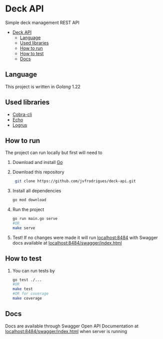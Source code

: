 # Deck API

Simple deck management REST API

- [Deck API](#deck-api)
  - [Language](#language)
  - [Used libraries](#used-libraries)
  - [How to run](#how-to-run)
  - [How to test](#how-to-test)
  - [Docs](#docs)

## Language

This project is written in _Golang_ 1.22

## Used libraries

- [Cobra-cli](https://github.com/spf13/cobra)
- [Echo](https://github.com/labstack/echo)
- [Logrus](https://github.com/sirupsen/logrus)

## How to run

The project can run locally but first will need to

1. Download and install [Go](https://go.dev/)
2. Download this repository

   ```bash
    git clone https://github.com/jvfrodrigues/deck-api.git
   ```

3. Install all dependencies
   ```bash
   go mod download
   ```
4. Run the project
   ```bash
   go run main.go serve
   #OR
   make serve
   ```
5. Test! If no changes were made it will run [localhost:8484](http://localhost:8484) with Swagger docs available at [localhost:8484/swagger/index.html](http://localhost:8484/swagger/index.html)

## How to test

1. You can run tests by
   ```bash
   go test ./...
   #OR
   make test
   #OR for coverage
   make coverage
   ```

## Docs

Docs are available through Swagger Open API Documentation at [localhost:8484/swagger/index.html](http://localhost:8484/swagger/index.html) when server is running
